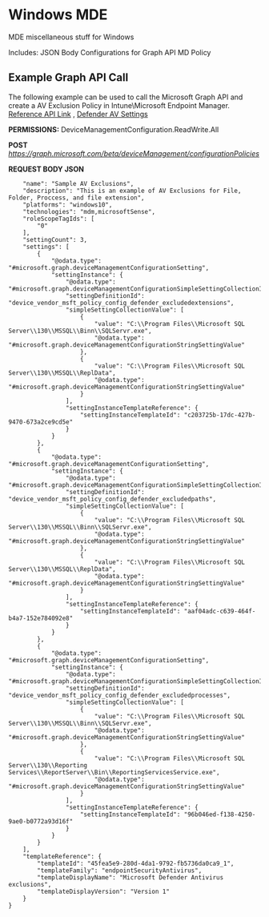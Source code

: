 # Windows MDE

MDE miscellaneous stuff for Windows

Includes: JSON Body Configurations for Graph API MD Policy

## Example Graph API Call
The following example can be used to call the Microsoft Graph API and create a AV Exclusion Policy in Intune\Microsoft Endpoint Manager. [Reference API Link](https://learn.microsoft.com/en-us/graph/api/intune-deviceconfigv2-devicemanagementconfigurationpolicy-create?view=graph-rest-beta "Reference API Link") , [Defender AV Settings](https://learn.microsoft.com/en-us/windows/client-management/mdm/policy-csp-defender "Defender AV Settings Link")

**PERMISSIONS:** DeviceManagementConfiguration.ReadWrite.All

**POST** *https://graph.microsoft.com/beta/deviceManagement/configurationPolicies*

**REQUEST BODY JSON**
```{
    "name": "Sample AV Exclusions",
    "description": "This is an example of AV Exclusions for File, Folder, Proccess, and file extension",
    "platforms": "windows10",
    "technologies": "mdm,microsoftSense",
    "roleScopeTagIds": [
        "0"
    ],
    "settingCount": 3,
    "settings": [
        {
            "@odata.type": "#microsoft.graph.deviceManagementConfigurationSetting",
            "settingInstance": {
                "@odata.type": "#microsoft.graph.deviceManagementConfigurationSimpleSettingCollectionInstance",
                "settingDefinitionId": "device_vendor_msft_policy_config_defender_excludedextensions",
                "simpleSettingCollectionValue": [
                    {
                        "value": "C:\\Program Files\\Microsoft SQL Server\\130\\MSSQL\\Binn\\SQLServr.exe",
                        "@odata.type": "#microsoft.graph.deviceManagementConfigurationStringSettingValue"
                    },
                    {
                        "value": "C:\\Program Files\\Microsoft SQL Server\\130\\MSSQL\\ReplData",
                        "@odata.type": "#microsoft.graph.deviceManagementConfigurationStringSettingValue"
                    }
                ],
                "settingInstanceTemplateReference": {
                    "settingInstanceTemplateId": "c203725b-17dc-427b-9470-673a2ce9cd5e"
                }
            }
        },
        {
            "@odata.type": "#microsoft.graph.deviceManagementConfigurationSetting",
            "settingInstance": {
                "@odata.type": "#microsoft.graph.deviceManagementConfigurationSimpleSettingCollectionInstance",
                "settingDefinitionId": "device_vendor_msft_policy_config_defender_excludedpaths",
                "simpleSettingCollectionValue": [
                    {
                        "value": "C:\\Program Files\\Microsoft SQL Server\\130\\MSSQL\\Binn\\SQLServr.exe",
                        "@odata.type": "#microsoft.graph.deviceManagementConfigurationStringSettingValue"
                    },
                    {
                        "value": "C:\\Program Files\\Microsoft SQL Server\\130\\MSSQL\\ReplData",
                        "@odata.type": "#microsoft.graph.deviceManagementConfigurationStringSettingValue"
                    }
                ],
                "settingInstanceTemplateReference": {
                    "settingInstanceTemplateId": "aaf04adc-c639-464f-b4a7-152e784092e8"
                }
            }
        },
        {
            "@odata.type": "#microsoft.graph.deviceManagementConfigurationSetting",
            "settingInstance": {
                "@odata.type": "#microsoft.graph.deviceManagementConfigurationSimpleSettingCollectionInstance",
                "settingDefinitionId": "device_vendor_msft_policy_config_defender_excludedprocesses",
                "simpleSettingCollectionValue": [
                    {
                        "value": "C:\\Program Files\\Microsoft SQL Server\\130\\MSSQL\\Binn\\SQLServr.exe",
                        "@odata.type": "#microsoft.graph.deviceManagementConfigurationStringSettingValue"
                    },
                    {
                        "value": "C:\\Program Files\\Microsoft SQL Server\\130\\Reporting Services\\ReportServer\\Bin\\ReportingServicesService.exe",
                        "@odata.type": "#microsoft.graph.deviceManagementConfigurationStringSettingValue"
                    }
                ],
                "settingInstanceTemplateReference": {
                    "settingInstanceTemplateId": "96b046ed-f138-4250-9ae0-b0772a93d16f"
                }
            }
        }
    ],
    "templateReference": {
        "templateId": "45fea5e9-280d-4da1-9792-fb5736da0ca9_1",
        "templateFamily": "endpointSecurityAntivirus",
        "templateDisplayName": "Microsoft Defender Antivirus exclusions",
        "templateDisplayVersion": "Version 1"
    }
}
```
